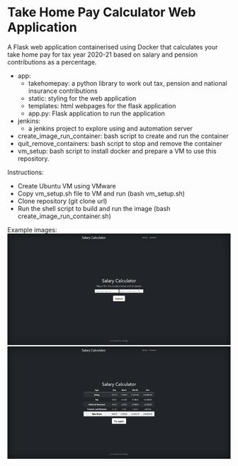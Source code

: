 # Take Home Pay Calculator Web Application

A Flask web application containerised using Docker that calculates your take home pay for tax year 2020-21 based on salary and pension contributions as a percentage.

- app:
    - takehomepay: a python library to work out tax, pension and national insurance contributions
    - static: styling for the web application
    - templates: html webpages for the flask application
    - app.py: Flask application to run the application
- jenkins:
    - a jenkins project to explore using and automation server
- create_image_run_container: bash script to create and run the container
- quit_remove_containers: bash script to stop and remove the container
- vm_setup: bash script to install docker and prepare a VM to use this repository.

Instructions:
- Create Ubuntu VM using VMware
- Copy vm_setup.sh file to VM and run (bash vm_setup.sh)
- Clone repository (git clone url)
- Run the shell script to build and run the image (bash create_image_run_container.sh)

Example images:
![query](examples/salary_home_small.png)
![result](examples/salary_result_small.png)
